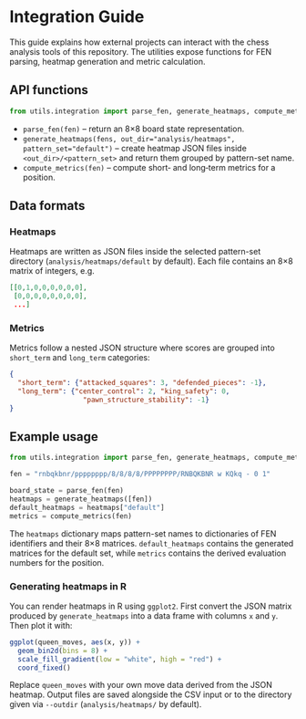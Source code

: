 # Integration Guide

This guide explains how external projects can interact with the chess
analysis tools of this repository.  The utilities expose functions for
FEN parsing, heatmap generation and metric calculation.

## API functions

```python
from utils.integration import parse_fen, generate_heatmaps, compute_metrics
```

* `parse_fen(fen)` – return an 8×8 board state representation.
* `generate_heatmaps(fens, out_dir="analysis/heatmaps", pattern_set="default")`
  – create heatmap JSON files inside ``<out_dir>/<pattern_set>`` and return
  them grouped by pattern-set name.
* `compute_metrics(fen)` – compute short‑ and long‑term metrics for a
  position.

## Data formats

### Heatmaps

Heatmaps are written as JSON files inside the selected pattern-set directory
(``analysis/heatmaps/default`` by default).  Each file contains an 8×8 matrix
of integers, e.g.

```json
[[0,1,0,0,0,0,0,0],
 [0,0,0,0,0,0,0,0],
 ...]
```

### Metrics

Metrics follow a nested JSON structure where scores are grouped into
``short_term`` and ``long_term`` categories:

```json
{
  "short_term": {"attacked_squares": 3, "defended_pieces": -1},
  "long_term": {"center_control": 2, "king_safety": 0,
                  "pawn_structure_stability": -1}
}
```

## Example usage

```python
from utils.integration import parse_fen, generate_heatmaps, compute_metrics

fen = "rnbqkbnr/pppppppp/8/8/8/8/PPPPPPPP/RNBQKBNR w KQkq - 0 1"

board_state = parse_fen(fen)
heatmaps = generate_heatmaps([fen])
default_heatmaps = heatmaps["default"]
metrics = compute_metrics(fen)
```

The ``heatmaps`` dictionary maps pattern-set names to dictionaries of FEN
identifiers and their 8×8 matrices. ``default_heatmaps`` contains the
generated matrices for the default set, while
``metrics`` contains the derived evaluation numbers for the position.

### Generating heatmaps in R

You can render heatmaps in R using ``ggplot2``. First convert the JSON
matrix produced by ``generate_heatmaps`` into a data frame with columns
``x`` and ``y``. Then plot it with:

```r
ggplot(queen_moves, aes(x, y)) +
  geom_bin2d(bins = 8) +
  scale_fill_gradient(low = "white", high = "red") +
  coord_fixed()
```

Replace ``queen_moves`` with your own move data derived from the JSON
heatmap. Output files are saved alongside the CSV input or to the directory
given via ``--outdir`` (``analysis/heatmaps/`` by default).

